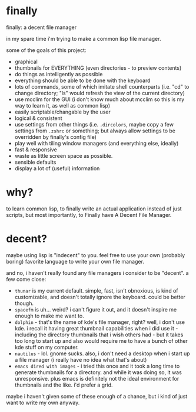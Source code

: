 finally
=======

finally: a decent file manager

in my spare time i'm trying to make a common lisp file manager.

some of the goals of this project:

* graphical
* thumbnails for EVERYTHING (even directories - to preview contents)
* do things as intelligently as possible
* everything should be able to be done with the keyboard
* lots of commands, some of which imitate shell counterparts (i.e. "cd" to change directory; "ls" would refresh the view of the current directory)
* use mcclim for the GUI (i don't know much about mcclim so this is my way to learn it, as well as common lisp)
* easily scriptable/changable by the user
* logical & consistent
* use settings from other things (i.e. `.dircolors`, maybe copy a few settings from `.zshrc` or something; but always allow settings to be overridden by finally's config file)
* play well with tiling window managers (and everything else, ideally)
* fast & responsive
* waste as little screen space as possible.
* sensible defaults
* display a lot of (useful) information

why?
====

to learn common lisp, to finally write an actual application instead of just scripts, but most importantly, to Finally have A Decent File Manager.

decent?
=======

maybe using lisp is "indecent" to you. feel free to use your own (probably boring) favorite language to write your own file manager.

and no, i haven't really found any file managers i consider to be "decent". a few come close:

* `thunar` is my current default. simple, fast, isn't obnoxious, is kind of customizable, and doesn't totally ignore the keyboard. could be better though.
* `spacefm` is uh... weird? i can't figure it out, and it doesn't inspire me enough to make me want to.
* `dolphin` - that's the name of kde's file manager, right? well, i don't use kde. i recall it having great thumbnail capabilities when i did use it - including the directory thumbnails that i wish others had - but it takes too long to start up and also would require me to have a bunch of other kde stuff on my computer.
* `nautilus` - lol. gnome sucks. also, i don't need a desktop when i start up a file manager (i really have no idea what that's about)
* `emacs dired with images` - i tried this once and it took a long time to generate thumbnails for a directory. and while it was doing so, it was unresponsive. plus emacs is definitely not the ideal environment for thumbnails and the like. i'd prefer a grid.

maybe i haven't given some of these enough of a chance, but i kind of just want to write my own anyway.

